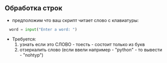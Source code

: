 ## Обработка строк

* предположим что ваш скрипт читает слово с клавиатуры:

```python
  word = input("Enter a word: ")
```

* Требуется:
  1. узнать если это СЛОВО - тоесть - состоит только из букв
  2. отзеркалить слово (если ввели например - "python" - то вывести - "nohtyp")
